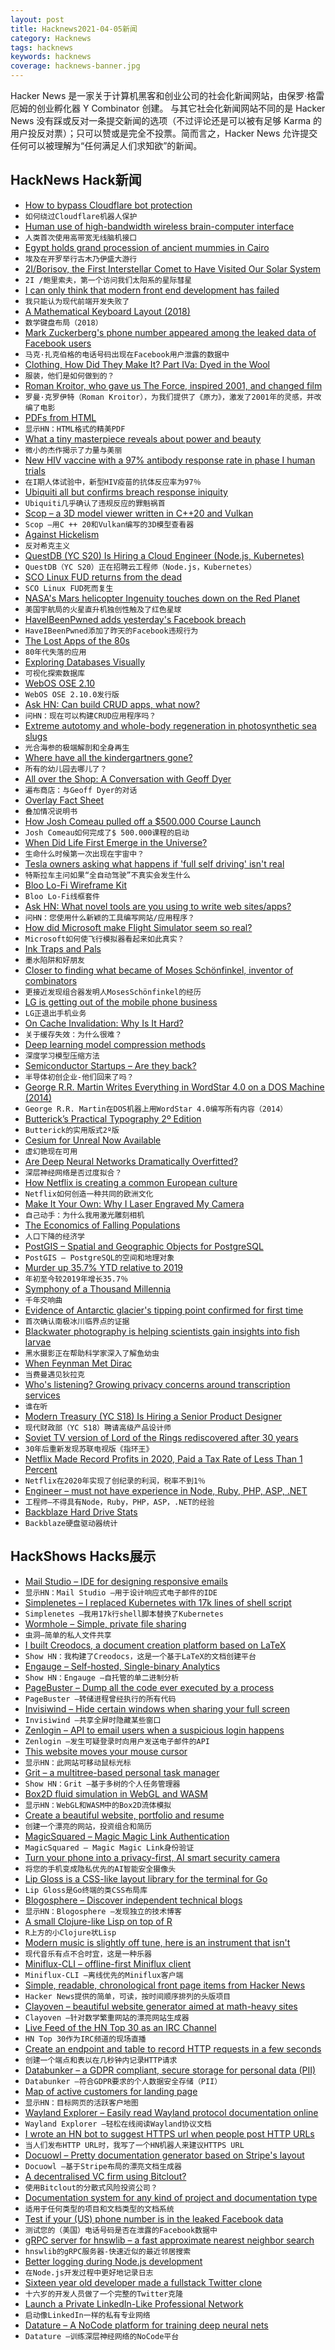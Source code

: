 ```yaml
---
layout: post
title: Hacknews2021-04-05新闻
category: Hacknews
tags: hacknews
keywords: hacknews
coverage: hacknews-banner.jpg
---
```


Hacker News 是一家关于计算机黑客和创业公司的社会化新闻网站，由保罗·格雷厄姆的创业孵化器 Y Combinator 创建。
与其它社会化新闻网站不同的是 Hacker News 没有踩或反对一条提交新闻的选项（不过评论还是可以被有足够 Karma 的用户投反对票）；只可以赞或是完全不投票。简而言之，Hacker News 允许提交任何可以被理解为“任何满足人们求知欲”的新闻。

## HackNews Hack新闻


- [How to bypass Cloudflare bot protection](https://jychp.medium.com/how-to-bypass-cloudflare-bot-protection-1f2c6c0c36fb)
- `如何绕过Cloudflare机器人保护`
- [Human use of high-bandwidth wireless brain-computer interface](https://www.brown.edu/news/2021-03-31/braingate-wireless)
- `人类首次使用高带宽无线脑机接口`
- [Egypt holds grand procession of ancient mummies in Cairo](https://www.axios.com/egypt-ancient-mummies-parade-cairo-photos-88c44bf7-becb-410c-9e7e-3ed09fdcbdaf.html)
- `埃及在开罗举行古木乃伊盛大游行`
- [2I/Borisov, the First Interstellar Comet to Have Visited Our Solar System](https://www.newsclick.in/2I-borisov-first-interstellar-comet-visited-solar-system)
- `2I /鲍里索夫，第一个访问我们太阳系的星际彗星`
- [I can only think that modern front end development has failed](https://twitter.com/antirez/status/1378272801522597888)
- `我只能认为现代前端开发失败了`
- [A Mathematical Keyboard Layout (2018)](http://terathon.com/blog/a-mathematical-keyboard-layout/)
- `数学键盘布局（2018）`
- [Mark Zuckerberg's phone number appeared among the leaked data of Facebook users](https://www.businessinsider.com/mark-zuckerberg-phone-number-facebook-leak-data-reports-2021-4)
- `马克·扎克伯格的电话号码出现在Facebook用户泄露的数据中`
- [Clothing, How Did They Make It? Part IVa: Dyed in the Wool](https://acoup.blog/2021/04/02/collections-clothing-how-did-they-make-it-part-iva-dyed-in-the-wool/)
- `服装，他们是如何做到的？`
- [Roman Kroitor, who gave us The Force, inspired 2001, and changed film](https://arstechnica.com/gaming/2021/04/roman-kroitor-changed-film-and-unknowingly-inspired-2001-and-the-force/)
- `罗曼·克罗伊特（Roman Kroitor），为我们提供了《原力》，激发了2001年的灵感，并改编了电影`
- [PDFs from HTML](HTTPS://pdf.math.dev)
- `显示HN：HTML格式的精美PDF`
- [What a tiny masterpiece reveals about power and beauty](https://www.nytimes.com/interactive/2021/04/02/arts/design/shah-jahan-chitarman.html)
- `微小的杰作揭示了力量与美丽`
- [New HIV vaccine with a 97% antibody response rate in phase I human trials](https://www.europeanpharmaceuticalreview.com/news/141892/novel-hiv-vaccine-approach-shows-promise-in-landmark-first-in-human-trial/)
- `在I期人体试验中，新型HIV疫苗的抗体反应率为97％`
- [Ubiquiti all but confirms breach response iniquity](https://krebsonsecurity.com/2021/04/ubiquiti-all-but-confirms-breach-response-iniquity/)
- `Ubiquiti几乎确认了违规反应的罪魁祸首`
- [Scop – a 3D model viewer written in C++20 and Vulkan](https://github.com/cledant/scop_vulkan)
- `Scop –用C ++ 20和Vulkan编写的3D模型查看器`
- [Against Hickelism](https://noahpinion.substack.com/p/against-hickelism)
- `反对希克主义`
- [QuestDB (YC S20) Is Hiring a Cloud Engineer (Node.js, Kubernetes)](https://questdb.io/careers/senior-cloud-engineer/)
- `QuestDB（YC S20）正在招聘云工程师（Node.js，Kubernetes）`
- [SCO Linux FUD returns from the dead](https://www.zdnet.com/article/sco-linux-fud-returns-from-the-dead/)
- `SCO Linux FUD死而复生`
- [NASA's Mars helicopter Ingenuity touches down on the Red Planet](https://www.space.com/mars-helicopter-ingenuity-touches-down-martian-surface)
- `美国宇航局的火星直升机独创性触及了红色星球`
- [HaveIBeenPwned adds yesterday's Facebook breach](https://haveibeenpwned.com/PwnedWebsites#Facebook)
- `HaveIBeenPwned添加了昨天的Facebook违规行为`
- [The Lost Apps of the 80s](http://scripting.com/2021/04/04/174604.html?title=theLostAppsOfThe80s)
- `80年代失落的应用`
- [Exploring Databases Visually](https://di.nmfay.com/exploring-databases-visually)
- `可视化探索数据库`
- [WebOS OSE 2.10](https://www.webosose.org/blog/2021/04/02/webos-ose-2-10-0-release/)
- `WebOS OSE 2.10.0发行版`
- [Ask HN: Can build CRUD apps, what now?](item?id=26693494)
- `问HN：现在可以构建CRUD应用程序吗？`
- [Extreme autotomy and whole-body regeneration in photosynthetic sea slugs](https://www.cell.com/current-biology/fulltext/S0960-9822(21)00047-6)
- `光合海参的极端解剖和全身再生`
- [Where have all the kindergartners gone?](https://hechingerreport.org/where-have-all-the-kindergartners-gone/)
- `所有的幼儿园去哪儿了？`
- [All over the Shop: A Conversation with Geoff Dyer](https://lareviewofbooks.org/article/all-over-the-shop-a-conversation-with-geoff-dyer/)
- `遍布商店：与Geoff Dyer的对话`
- [Overlay Fact Sheet](https://overlayfactsheet.com/)
- `叠加情况说明书`
- [How Josh Comeau pulled off a $500.000 Course Launch](https://renenauheimer.substack.com/p/how-josh-comeau-pulled-off-a-500000)
- `Josh Comeau如何完成了$ 500.000课程的启动`
- [When Did Life First Emerge in the Universe?](https://www.scientificamerican.com/article/when-did-life-first-emerge-in-the-universe/)
- `生命什么时候第一次出现在宇宙中？`
- [Tesla owners asking what happens if 'full self driving' isn't real](https://jalopnik.com/tesla-owners-take-to-reddit-asking-what-happens-if-full-1846553907)
- `特斯拉车主问如果“全自动驾驶”不真实会发生什么`
- [Bloo Lo-Fi Wireframe Kit](http://bloouikit.com/)
- `Bloo Lo-Fi线框套件`
- [Ask HN: What novel tools are you using to write web sites/apps?](item?id=26693959)
- `问HN：您使用什么新颖的工具编写网站/应用程序？`
- [How did Microsoft make Flight Simulator seem so real?](https://www.airspacemag.com/flight-today/flight-box-180977303/)
- `Microsoft如何使飞行模拟器看起来如此真实？`
- [Ink Traps and Pals](https://tosche.net/blog/ink-traps-and-pals)
- `墨水陷阱和好朋友`
- [Closer to finding what became of Moses Schönfinkel, inventor of combinators](https://writings.stephenwolfram.com/2021/03/a-little-closer-to-finding-what-became-of-moses-schonfinkel-inventor-of-combinators/)
- `更接近发现组合器发明人MosesSchönfinkel的经历`
- [LG is getting out of the mobile phone business](https://www.axios.com/lg-is-getting-out-of-the-mobile-phone-business-a1398158-51e4-428b-a649-47e080884fee.html)
- `LG正退出手机业务`
- [On Cache Invalidation: Why Is It Hard?](https://yihui.org/en/2018/06/cache-invalidation/)
- `关于缓存失效：为什么很难？`
- [Deep learning model compression methods](https://rachitsingh.com/deep-learning-model-compression/)
- `深度学习模型压缩方法`
- [Semiconductor Startups – Are they back?](https://semiwiki.com/general/297730-semiconductor-startups-are-they-back/)
- `半导体初创企业-他们回来了吗？`
- [George R.R. Martin Writes Everything in WordStar 4.0 on a DOS Machine (2014)](http://techcrunch.com/2014/05/14/george-r-r-martin-writes-everything-in-wordstar-4-0-on-a-dos-machine)
- `George R.R. Martin在DOS机器上用WordStar 4.0编写所有内容（2014）`
- [Butterick’s Practical Typography 2º Edition](https://practicaltypography.com/)
- `Butterick的实用版式2º版`
- [Cesium for Unreal Now Available](https://cesium.com/blog/2021/03/30/cesium-for-unreal-now-available/)
- `虚幻铯现在可用`
- [Are Deep Neural Networks Dramatically Overfitted?](https://lilianweng.github.io/lil-log/2019/03/14/are-deep-neural-networks-dramatically-overfitted.html)
- `深层神经网络是否过度拟合？`
- [How Netflix is creating a common European culture](https://www.economist.com/europe/2021/03/31/how-netflix-is-creating-a-common-european-culture)
- `Netflix如何创造一种共同的欧洲文化`
- [Make It Your Own: Why I Laser Engraved My Camera](https://petapixel.com/2021/04/01/make-it-your-own-why-i-laser-engraved-my-camera/)
- `自己动手：为什么我用激光雕刻相机`
- [The Economics of Falling Populations](https://www.economist.com/finance-and-economics/2021/03/27/the-economics-of-falling-populations)
- `人口下降的经济学`
- [PostGIS – Spatial and Geographic Objects for PostgreSQL](https://postgis.net/)
- `PostGIS – PostgreSQL的空间和地理对象`
- [Murder up 35.7% YTD relative to 2019](https://twitter.com/Crimealytics/status/1330991403695034368)
- `年初至今较2019年增长35.7％`
- [Symphony of a Thousand Millennia](https://literaryreview.co.uk/symphony-of-a-thousand-millennia)
- `千年交响曲`
- [Evidence of Antarctic glacier's tipping point confirmed for first time](https://phys.org/news/2021-04-evidence-antarctic-glacier.html)
- `首次确认南极冰川临界点的证据`
- [Blackwater photography is helping scientists gain insights into fish larvae](https://www.nytimes.com/2021/03/30/science/blackwater-photography-fish-larvae.html)
- `黑水摄影正在帮助科学家深入了解鱼幼虫`
- [When Feynman Met Dirac](https://www.cantorsparadise.com/when-feynman-met-dirac-fe9cca0006df)
- `当费曼遇见狄拉克`
- [Who's listening? Growing privacy concerns around transcription services](https://rrj.ca/whos-listening/)
- `谁在听`
- [Modern Treasury (YC S18) Is Hiring a Senior Product Designer](https://angel.co/company/moderntreasury/jobs/1102956-senior-product-designer)
- `现代财政部（YC S18）聘请高级产品设计师`
- [Soviet TV version of Lord of the Rings rediscovered after 30 years](https://www.theguardian.com/world/2021/apr/05/soviet-tv-version-lord-of-the-rings-rediscovered-after-30-years)
- `30年后重新发现苏联电视版《指环王》`
- [Netflix Made Record Profits in 2020, Paid a Tax Rate of Less Than 1 Percent](https://itep.org/pandemic-profits-netflix-made-record-profits-in-2020-paid-a-tax-rate-of-less-than-1-percent/)
- `Netflix在2020年实现了创纪录的利润，税率不到1％`
- [Engineer – must not have experience in Node, Ruby, PHP, ASP, .NET](https://twitter.com/wabzqem/status/1378894021397909506/photo/1)
- `工程师–不得具有Node，Ruby，PHP，ASP，.NET的经验`
- [Backblaze Hard Drive Stats](https://www.backblaze.com/b2/hard-drive-test-data.html)
- `Backblaze硬盘驱动器统计`


## HackShows Hacks展示

- [ Mail Studio – IDE for designing responsive emails](https://mailstudio.app/)
- `显示HN：Mail Studio –用于设计响应式电子邮件的IDE`
- [ Simplenetes – I replaced Kubernetes with 17k lines of shell script](https://github.com/simplenetes-io/simplenetes)
- `Simplenetes –我用17k行shell脚本替换了Kubernetes`
- [ Wormhole – Simple, private file sharing](https://wormhole.app/?ref=hn)
- `虫洞–简单的私人文件共享`
- [ I built Creodocs, a document creation platform based on LaTeX](https://www.creodocs.com)
- `Show HN：我构建了Creodocs，这是一个基于LaTeX的文档创建平台`
- [ Engauge – Self-hosted, Single-binary Analytics](https://github.com/EngaugeAI/engauge)
- `Show HN：Engauge –自托管的单二进制分析`
- [ PageBuster – Dump all the code ever executed by a process](https://github.com/revng/pagebuster)
- `PageBuster –转储进程曾经执行的所有代码`
- [ Invisiwind – Hide certain windows when sharing your full screen](https://github.com/radiantly/Invisiwind)
- `Invisiwind –共享全屏时隐藏某些窗口`
- [ Zenlogin – API to email users when a suspicious login happens](https://zenlogin.co/)
- `Zenlogin –发生可疑登录时向用户发送电子邮件的API`
- [ This website moves your mouse cursor](https://www.attejuvonen.fi/mouse/)
- `显示HN：此网站可移动鼠标光标`
- [ Grit – a multitree-based personal task manager](https://github.com/climech/grit)
- `Show HN：Grit –基于多树的个人任务管理器`
- [ Box2D fluid simulation in WebGL and WASM](https://birchlabs.co.uk/box2d-wasm-liquidfun/)
- `显示HN：WebGL和WASM中的Box2D流体模拟`
- [ Create a beautiful website, portfolio and resume](https://www.resoume.com)
- `创建一个漂亮的网站，投资组合和简历`
- [ MagicSquared – Magic Magic Link Authentication](https://magicsquared.net/)
- `MagicSquared – Magic Magic Link身份验证`
- [ Turn your phone into a privacy-first, AI smart security camera](http://ai-cam.app)
- `将您的手机变成隐私优先的AI智能安全摄像头`
- [ Lip Gloss is a CSS-like layout library for the terminal for Go](https://github.com/charmbracelet/lipgloss)
- `Lip Gloss是Go终端的类CSS布局库`
- [ Blogosphere – Discover independent technical blogs](https://bilbof.com/blogosphere)
- `显示HN：Blogosphere –发现独立的技术博客`
- [ A small Clojure-like Lisp on top of R](https://github.com/dirkschumacher/llr)
- `R上方的小Clojure状Lisp`
- [ Modern music is slightly off tune, here is an instrument that isn't](https://mhauru.org/jintone/?helpExpanded%3Dtrue%26)
- `现代音乐有点不合时宜，这是一种乐器`
- [ Miniflux-CLI – offline-first Miniflux client](item?id=26685058)
- `Miniflux-CLI –离线优先的Miniflux客户端`
- [ Simple, readable, chronological front page items from Hacker News](https://hw.leftium.com/)
- `Hacker News提供的简单，可读，按时间顺序排列的头版项目`
- [ Clayoven – beautiful website generator aimed at math-heavy sites](https://github.com/artagnon/clayoven)
- `Clayoven –针对数学繁重网站的漂亮网站生成器`
- [ Live Feed of the HN Top 30 as an IRC Channel](https://www.devever.net/~hl/hntop)
- `HN Top 30作为IRC频道的现场直播`
- [ Create an endpoint and table to record HTTP requests in a few seconds](https://curltable.com/)
- `创建一个端点和表以在几秒钟内记录HTTP请求`
- [ Databunker – a GDPR compliant, secure storage for personal data (PII)](https://github.com/securitybunker/databunker)
- `Databunker –符合GDPR要求的个人数据安全存储（PII）`
- [ Map of active customers for landing page](https://github.com/ziolko/roombelt-activity-map)
- `显示HN：目标网页的活跃客户地图`
- [ Wayland Explorer – Easily read Wayland protocol documentation online](https://wayland.app/protocols/)
- `Wayland Explorer –轻松在线阅读Wayland协议文档`
- [ I wrote an HN bot to suggest HTTPS url when people post HTTP URLs](item?id=26693882)
- `当人们发布HTTP URL时，我写了一个HN机器人来建议HTTPS URL`
- [ Docuowl – Pretty documentation generator based on Stripe's layout](https://github.com/docuowl/docuowl)
- `Docuowl –基于Stripe布局的漂亮文档生成器`
- [ A decentralised VC firm using Bitclout?](item?id=26693217)
- `使用Bitclout的分散式风险投资公司？`
- [ Documentation system for any kind of project and documentation type](https://github.com/majkinetor/mm-docs)
- `适用于任何类型的项目和文档类型的文档系统`
- [ Test if your (US) phone number is in the leaked Facebook data](https://www.thenewseachday.com/facebook-phone-numbers-us)
- `测试您的（美国）电话号码是否在泄露的Facebook数据中`
- [ gRPC server for hnswlib – a fast approximate nearest neighbor search](https://github.com/SpecializedGeneralist/hnsw-grpc-server)
- `hnswlib的gRPC服务器-快速近似的最近邻居搜索`
- [ Better logging during Node.js development](https://github.com/epegzz/winston-dev-console)
- `在Node.js开发过程中更好地记录日志`
- [ Sixteen year old developer made a fullstack Twitter clone](https://github.com/Abdullah-V/MEVN-stack-twitter-clone)
- `十六岁的开发人员做了一个完整的Twitter克隆`
- [ Launch a Private LinkedIn-Like Professional Network](http://www.unsolved.network)
- `启动像LinkedIn一样的私有专业网络`
- [ Datature – A NoCode platform for training deep neural nets](https://datature.io)
- `Datature –训练深层神经网络的NoCode平台`

